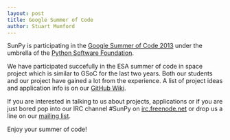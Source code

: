 ```yaml
---
layout: post
title: Google Summer of Code
author: Stuart Mumford
---
```

SunPy is participating in the [Google Summer of Code 2013](http://http//www.google-melange.com/gsoc/homepage/google/gsoc2013) under the umbrella of the [Python Software Foundation](http://wiki.python.org/moin/SummerOfCode/2013).

We have participated succefully in the ESA summer of code in space project which is similar to GSoC for the last two years. Both our students and our project have gained a lot from the experience. A list of project ideas and application info is on our [GitHub Wiki](https://github.com/sunpy/sunpy/wiki/Google-Summer-of-Code).

If you are interested in talking to us about projects, applications or if you are just bored pop into our IRC channel #SunPy on [irc.freenode.net](http://www.sunpy.org/blog/irc.freenode.net) or drop us a line on our [mailing list](https://groups.google.com/forum/#!forum/sunpy).

Enjoy your summer of code!